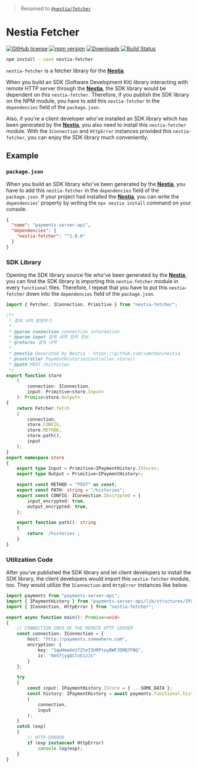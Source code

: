 > Renamed to [`@nestia/fetcher`](https://github.com/samchon/nestia)

# Nestia Fetcher
[![GitHub license](https://img.shields.io/badge/license-MIT-blue.svg)](https://github.com/samchon/nestia-fetcher/blob/master/LICENSE)
[![npm version](https://badge.fury.io/js/nestia-fetcher.svg)](https://www.npmjs.com/package/nestia-fetcher)
[![Downloads](https://img.shields.io/npm/dm/nestia-fetcher.svg)](https://www.npmjs.com/package/nestia-fetcher)
[![Build Status](https://github.com/samchon/nestia-fetcher/workflows/build/badge.svg)](https://github.com/samchon/nestia-fetcher/actions?query=workflow%3Abuild)

```bash
npm install --save nestia-fetcher
```

`nestia-fetcher` is a fetcher library for the [**Nestia**](https://github.com/samchon/nestia).

When you build an SDK (Software Development Kit) library interacting with remote HTTP server through the [**Nestia**](https://github.com/samchon/nestia), the SDK library would be dependent on this `nestia-fetcher`. Therefore, if you publish the SDK library on the NPM module, you have to add this `nestia-fetcher` in the `dependencies` field of the `package.json`.

Also, if you're a client developer who've installed an SDK library which has been generated by the [**Nestia**](https://github.com/samchon/nestia), you also need to install this `nestia-fetcher` module. With the `IConnection` and `HttpError` instances provided this `nestia-fetcher`, you can enjoy the SDK library much conveniently. 




## Example
### `package.json`
When you build an SDK library who've been generated by the [**Nestia**](https://github.com/samchon/nestia), you have to add this `nestia-fetcher` in the `dependencies` field of the `package.json`. If your project had installed the [**Nestia**](https://github.com/samchon/nestia), you can write the `dependencies`' property by writing the `npx nestia install` command on your console.

```json
{
  "name": "payments-server-api",
  "dependencies": {
    "nestia-fetcher": "^1.0.0"
  }
}
```

### SDK Library
Opening the SDK library source file who've been generated by the [**Nestia**](https://github.com/samchon/nestia), you can find the SDK library is importing this `nestia-fetcher` module in every `functional` files. Therefore, I repeat that you have to put this `nestia-fetcher` down into the `dependencies` field of the `package.json`.

```typescript
import { Fetcher, IConnection, Primitive } from "nestia-fetcher";

/**
 * 결제 내역 발행하기.
 * 
 * @param connection connection information
 * @param input 결제 내역 입력 정보
 * @returns 결제 내역
 * 
 * @nestia Generated by Nestia - https://github.com/samchon/nestia
 * @controller PaymentHistoriesController.store()
 * @path POST /histories
 */
export function store
    (
        connection: IConnection,
        input: Primitive<store.Input>
    ): Promise<store.Output>
{
    return Fetcher.fetch
    (
        connection,
        store.CONFIG,
        store.METHOD,
        store.path(),
        input
    );
}
export namespace store
{
    export type Input = Primitive<IPaymentHistory.IStore>;
    export type Output = Primitive<IPaymentHistory>;

    export const METHOD = "POST" as const;
    export const PATH: string = "/histories";
    export const CONFIG: IConnection.IEncrypted = {
        input_encrypted: true,
        output_encrypted: true,
    };

    export function path(): string
    {
        return `/histories`;
    }
}
```

### Utilization Code
After you've published the SDK library and let client developers to install the SDK library, the client developers would import this `nestia-fetcher` module, too. They would utilize the `IConnection` and `HttpError` instances like below.

```typescript
import payments from "payments-server-api";
import { IPaymentHistory } from "payments-server-api/lib/structures/IPaymentHistory";
import { IConnection, HttpError } from "nestia-fetcher";

export async function main(): Promise<void>
{
    // CONNECTION INFO OF THE REMOTE HTTP SERVER
    const connection: IConnection = {
        host: "http://payments.somewhere.com",
        encryption: {
            key: "SqwHmmXm1fZteI3URPtoyBWFJDMQ7FBQ",
            iv: "9eSfjygAClnE1JJs"
        }
    };

    try
    {
        const input: IPaymentHistory.IStore = { ...SOME_DATA };
        const history: IPaymentHistory = await payments.functional.histories.store
        (
            connection,
            input
        );
    }
    catch (exp)
    {
        // HTTP-ERRROR
        if (exp instanceof HttpError)
            console.log(exp);
    }
}
```
